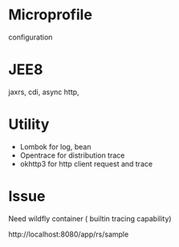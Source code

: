 # Microprofile
configuration

# JEE8
jaxrs, cdi,  async http,

# Utility
- Lombok for log, bean
- Opentrace for distribution trace
- okhttp3 for http client request and trace



# Issue
Need wildfly container ( builtin tracing capability)


http://localhost:8080/app/rs/sample